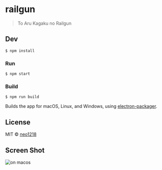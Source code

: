 # railgun

> To Aru Kagaku no Railgun


## Dev

```
$ npm install
```

### Run

```
$ npm start
```

### Build

```
$ npm run build
```

Builds the app for macOS, Linux, and Windows, using [electron-packager](https://github.com/electron-userland/electron-packager).


## License

MIT © [neo1218](https://neo1218.github.io/railgun.git)

## Screen Shot
![on macos]()
